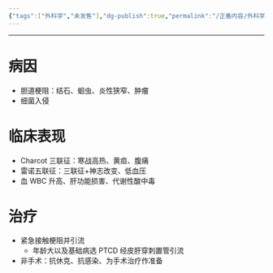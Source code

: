 ```yaml
---
{"tags":["外科学","未发售"],"dg-publish":true,"permalink":"/正番内容/外科学/Episode 06. 普外科/急性梗阻性化脓性胆管炎/","dgPassFrontmatter":true}
---
```


---
# 病因
+ 胆道梗阻：结石、蛔虫、炎性狭窄、肿瘤
+ 细菌入侵
# 临床表现
+ Charcot 三联征：寒战高热、黄疸、腹痛
+ 雷诺五联征：三联征+神志改变、低血压
+ 血 WBC 升高、肝功能损害、代谢性酸中毒
# 治疗
+ 紧急接触梗阻并引流
	+ 年龄大以及基础病选 PTCD 经皮肝穿刺置管引流
+ 非手术：抗休克、抗感染、为手术治疗作准备
